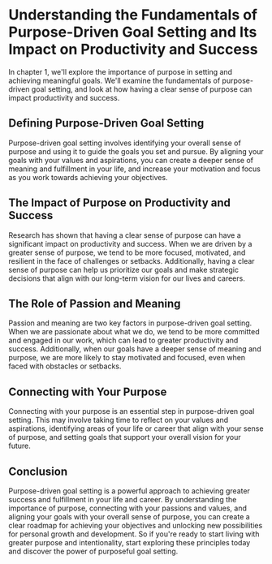 Understanding the Fundamentals of Purpose-Driven Goal Setting and Its Impact on Productivity and Success
============================================================================================================================================================

In chapter 1, we'll explore the importance of purpose in setting and achieving meaningful goals. We'll examine the fundamentals of purpose-driven goal setting, and look at how having a clear sense of purpose can impact productivity and success.

Defining Purpose-Driven Goal Setting
------------------------------------

Purpose-driven goal setting involves identifying your overall sense of purpose and using it to guide the goals you set and pursue. By aligning your goals with your values and aspirations, you can create a deeper sense of meaning and fulfillment in your life, and increase your motivation and focus as you work towards achieving your objectives.

The Impact of Purpose on Productivity and Success
-------------------------------------------------

Research has shown that having a clear sense of purpose can have a significant impact on productivity and success. When we are driven by a greater sense of purpose, we tend to be more focused, motivated, and resilient in the face of challenges or setbacks. Additionally, having a clear sense of purpose can help us prioritize our goals and make strategic decisions that align with our long-term vision for our lives and careers.

The Role of Passion and Meaning
-------------------------------

Passion and meaning are two key factors in purpose-driven goal setting. When we are passionate about what we do, we tend to be more committed and engaged in our work, which can lead to greater productivity and success. Additionally, when our goals have a deeper sense of meaning and purpose, we are more likely to stay motivated and focused, even when faced with obstacles or setbacks.

Connecting with Your Purpose
----------------------------

Connecting with your purpose is an essential step in purpose-driven goal setting. This may involve taking time to reflect on your values and aspirations, identifying areas of your life or career that align with your sense of purpose, and setting goals that support your overall vision for your future.

Conclusion
----------

Purpose-driven goal setting is a powerful approach to achieving greater success and fulfillment in your life and career. By understanding the importance of purpose, connecting with your passions and values, and aligning your goals with your overall sense of purpose, you can create a clear roadmap for achieving your objectives and unlocking new possibilities for personal growth and development. So if you're ready to start living with greater purpose and intentionality, start exploring these principles today and discover the power of purposeful goal setting.
